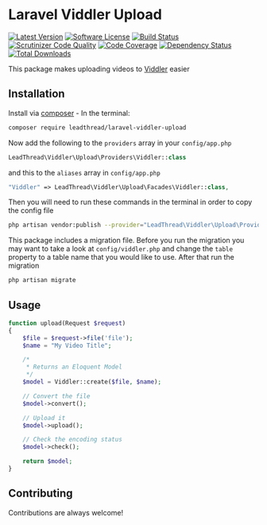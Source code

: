 # Laravel Viddler Upload
[![Latest Version](https://img.shields.io/github/release/leadthread/laravel-viddler-upload.svg?style=flat-square)](https://github.com/leadthread/laravel-viddler-upload/releases)
[![Software License](https://img.shields.io/badge/license-MIT-brightgreen.svg?style=flat-square)](LICENSE.md)
[![Build Status](https://travis-ci.org/leadthread/laravel-viddler-upload.svg?branch=master)](https://travis-ci.org/leadthread/laravel-viddler-upload)
[![Scrutinizer Code Quality](https://scrutinizer-ci.com/g/leadthread/laravel-viddler-upload/badges/quality-score.png?b=master)](https://scrutinizer-ci.com/g/leadthread/laravel-viddler-upload/?branch=master)
[![Code Coverage](https://scrutinizer-ci.com/g/leadthread/laravel-viddler-upload/badges/coverage.png?b=master)](https://scrutinizer-ci.com/g/leadthread/laravel-viddler-upload/?branch=master)
[![Dependency Status](https://www.versioneye.com/user/projects/56f3252c35630e0029db0187/badge.svg?style=flat)](https://www.versioneye.com/user/projects/56f3252c35630e0029db0187)
[![Total Downloads](https://img.shields.io/packagist/dt/leadthread/laravel-viddler-upload.svg?style=flat-square)](https://packagist.org/packages/leadthread/laravel-viddler-upload)

This package makes uploading videos to [Viddler](http://www.viddler.com/) easier

## Installation

Install via [composer](https://getcomposer.org/) - In the terminal:
```bash
composer require leadthread/laravel-viddler-upload
```

Now add the following to the `providers` array in your `config/app.php`
```php
LeadThread\Viddler\Upload\Providers\Viddler::class
```

and this to the `aliases` array in `config/app.php`
```php
"Viddler" => LeadThread\Viddler\Upload\Facades\Viddler::class,
```

Then you will need to run these commands in the terminal in order to copy the config file
```bash
php artisan vendor:publish --provider="LeadThread\Viddler\Upload\Providers\Viddler"
```

This package includes a migration file. Before you run the migration you may want to take a look at `config/viddler.php` and change the `table` property to a table name that you would like to use. After that run the migration 
```bash
php artisan migrate
```

## Usage

```php
function upload(Request $request)
{
	$file = $request->file('file');
	$name = "My Video Title";

	/*
	 * Returns an Eloquent Model
	 */
	$model = Viddler::create($file, $name);

	// Convert the file
	$model->convert();

	// Upload it
	$model->upload();

	// Check the encoding status
	$model->check();

	return $model;
}
```

## Contributing
Contributions are always welcome!
